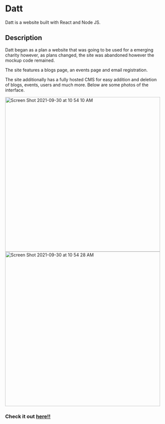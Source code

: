 # Datt
 Datt is a website built with React and Node JS. 


## Description
Datt began as a plan a website that was going to be used for a emerging charity however, as plans changed, the site was abandoned however the mockup code remained. 

The site features a blogs page, an events page and email registration. 

The site additionally has a fully hosted CMS for easy addition and deletion of blogs, events, users and much more. 
Below are some photos of the interface.

<img width="500" alt="Screen Shot 2021-09-30 at 10 54 10 AM" src="https://user-images.githubusercontent.com/72341152/135498369-c2d0c411-7bb9-4ca4-a96a-3471a8ba5d6b.png">


<img width="500" alt="Screen Shot 2021-09-30 at 10 54 28 AM" src="https://user-images.githubusercontent.com/72341152/135498360-a3932e52-aeb4-4e00-bf4d-41e2343d3fca.png">

### Check it out [here!!](https://justlikedatt.com/)
